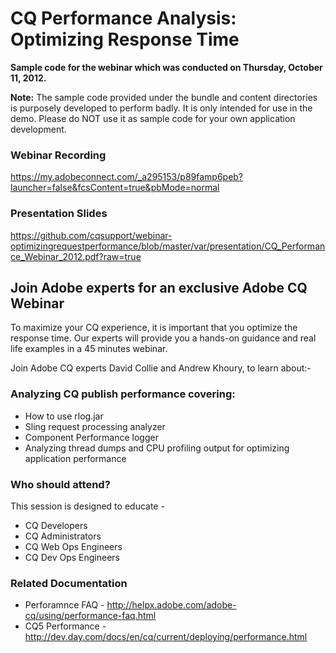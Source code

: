 CQ Performance Analysis: Optimizing Response Time
====================================

**Sample code for the webinar which was conducted on Thursday, October 11, 2012.**

**Note:** The sample code provided under the bundle and content directories is purposely developed to perform badly.  It is only intended for use in the demo.  Please do NOT use it as sample code for your own application development.

### Webinar Recording
https://my.adobeconnect.com/_a295153/p89famp6peb?launcher=false&fcsContent=true&pbMode=normal

### Presentation Slides
https://github.com/cqsupport/webinar-optimizingrequestperformance/blob/master/var/presentation/CQ_Performance_Webinar_2012.pdf?raw=true

Join Adobe experts for an exclusive Adobe CQ Webinar
------------------------------------
 
To maximize your CQ experience, it is important that you optimize the response time. Our experts will provide you a hands-on guidance and real life examples in a 45 minutes webinar.

Join Adobe CQ experts David Collie and Andrew Khoury, to learn about:-

### Analyzing CQ publish performance covering:

* How to use rlog.jar
* Sling request processing analyzer
* Component Performance logger
* Analyzing thread dumps and CPU profiling output for optimizing application performance


### Who should attend?

This session is designed to educate -

* CQ Developers
* CQ Administrators
* CQ Web Ops Engineers
* CQ Dev Ops Engineers


### Related Documentation
* Perforamnce FAQ - http://helpx.adobe.com/adobe-cq/using/performance-faq.html
* CQ5 Performance - http://dev.day.com/docs/en/cq/current/deploying/performance.html

